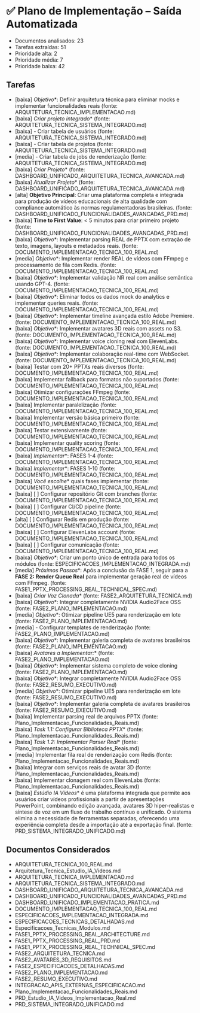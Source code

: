 # ✅ Plano de Implementação – Saída Automatizada

- Documentos analisados: 23
- Tarefas extraídas: 51
- Prioridade alta: 2
- Prioridade média: 7
- Prioridade baixa: 42

## Tarefas
- [baixa] *Objetivo**: Definir arquitetura técnica para eliminar mocks e implementar funcionalidades reais (fonte: ARQUITETURA_TECNICA_IMPLEMENTACAO.md)
- [baixa] *Criar projeto integrado** (fonte: ARQUITETURA_TECNICA_SISTEMA_INTEGRADO.md)
- [baixa] - Criar tabela de usuários (fonte: ARQUITETURA_TECNICA_SISTEMA_INTEGRADO.md)
- [baixa] - Criar tabela de projetos (fonte: ARQUITETURA_TECNICA_SISTEMA_INTEGRADO.md)
- [media] - Criar tabela de jobs de renderização (fonte: ARQUITETURA_TECNICA_SISTEMA_INTEGRADO.md)
- [baixa] *Criar Projeto** (fonte: DASHBOARD_UNIFICADO_ARQUITETURA_TECNICA_AVANCADA.md)
- [baixa] *Atualizar Projeto** (fonte: DASHBOARD_UNIFICADO_ARQUITETURA_TECNICA_AVANCADA.md)
- [alta] **Objetivo Principal**: Criar uma plataforma completa e integrada para produção de vídeos educacionais de alta qualidade com compliance automático às normas regulamentadoras brasileiras. (fonte: DASHBOARD_UNIFICADO_FUNCIONALIDADES_AVANCADAS_PRD.md)
- [baixa] **Time to First Value**: < 5 minutos para criar primeiro projeto (fonte: DASHBOARD_UNIFICADO_FUNCIONALIDADES_AVANCADAS_PRD.md)
- [baixa] *Objetivo**: Implementar parsing REAL de PPTX com extração de texto, imagens, layouts e metadados reais. (fonte: DOCUMENTO_IMPLEMENTACAO_TECNICA_100_REAL.md)
- [media] *Objetivo**: Implementar render REAL de vídeos com FFmpeg e processamento de fila com Redis. (fonte: DOCUMENTO_IMPLEMENTACAO_TECNICA_100_REAL.md)
- [baixa] *Objetivo**: Implementar validação NR real com análise semântica usando GPT-4. (fonte: DOCUMENTO_IMPLEMENTACAO_TECNICA_100_REAL.md)
- [baixa] *Objetivo**: Eliminar todos os dados mock do analytics e implementar queries reais. (fonte: DOCUMENTO_IMPLEMENTACAO_TECNICA_100_REAL.md)
- [baixa] *Objetivo**: Implementar timeline avançada estilo Adobe Premiere. (fonte: DOCUMENTO_IMPLEMENTACAO_TECNICA_100_REAL.md)
- [baixa] *Objetivo**: Implementar avatares 3D reais com assets no S3. (fonte: DOCUMENTO_IMPLEMENTACAO_TECNICA_100_REAL.md)
- [baixa] *Objetivo**: Implementar voice cloning real com ElevenLabs. (fonte: DOCUMENTO_IMPLEMENTACAO_TECNICA_100_REAL.md)
- [baixa] *Objetivo**: Implementar colaboração real-time com WebSocket. (fonte: DOCUMENTO_IMPLEMENTACAO_TECNICA_100_REAL.md)
- [baixa] Testar com 20+ PPTXs reais diversos (fonte: DOCUMENTO_IMPLEMENTACAO_TECNICA_100_REAL.md)
- [baixa] Implementar fallback para formatos não suportados (fonte: DOCUMENTO_IMPLEMENTACAO_TECNICA_100_REAL.md)
- [baixa] Otimizar configurações FFmpeg (fonte: DOCUMENTO_IMPLEMENTACAO_TECNICA_100_REAL.md)
- [baixa] Implementar paralelização (fonte: DOCUMENTO_IMPLEMENTACAO_TECNICA_100_REAL.md)
- [baixa] Implementar versão básica primeiro (fonte: DOCUMENTO_IMPLEMENTACAO_TECNICA_100_REAL.md)
- [baixa] Testar extensivamente (fonte: DOCUMENTO_IMPLEMENTACAO_TECNICA_100_REAL.md)
- [baixa] Implementar quality scoring (fonte: DOCUMENTO_IMPLEMENTACAO_TECNICA_100_REAL.md)
- [baixa] *Implementar**: FASES 1-4 (fonte: DOCUMENTO_IMPLEMENTACAO_TECNICA_100_REAL.md)
- [baixa] *Implementar**: FASES 1-10 (fonte: DOCUMENTO_IMPLEMENTACAO_TECNICA_100_REAL.md)
- [baixa] *Você escolhe** quais fases implementar (fonte: DOCUMENTO_IMPLEMENTACAO_TECNICA_100_REAL.md)
- [baixa] [ ] Configurar repositório Git com branches (fonte: DOCUMENTO_IMPLEMENTACAO_TECNICA_100_REAL.md)
- [baixa] [ ] Configurar CI/CD pipeline (fonte: DOCUMENTO_IMPLEMENTACAO_TECNICA_100_REAL.md)
- [alta] [ ] Configurar Redis em produção (fonte: DOCUMENTO_IMPLEMENTACAO_TECNICA_100_REAL.md)
- [baixa] [ ] Configurar ElevenLabs account (fonte: DOCUMENTO_IMPLEMENTACAO_TECNICA_100_REAL.md)
- [baixa] [ ] Configurar comunicação (fonte: DOCUMENTO_IMPLEMENTACAO_TECNICA_100_REAL.md)
- [baixa] *Objetivo**: Criar um ponto único de entrada para todos os módulos (fonte: ESPECIFICACOES_IMPLEMENTACAO_INTEGRADA.md)
- [media] *Próximos Passos**: Após a conclusão da FASE 1, seguir para a **FASE 2: Render Queue Real** para implementar geração real de vídeos com FFmpeg. (fonte: FASE1_PPTX_PROCESSING_REAL_TECHNICAL_SPEC.md)
- [baixa] *Criar Voz Clonada** (fonte: FASE2_ARQUITETURA_TECNICA.md)
- [baixa] *Objetivo**: Integrar completamente NVIDIA Audio2Face OSS (fonte: FASE2_PLANO_IMPLEMENTACAO.md)
- [media] *Objetivo**: Otimizar pipeline UE5 para renderização em lote (fonte: FASE2_PLANO_IMPLEMENTACAO.md)
- [media] - Configurar templates de renderização (fonte: FASE2_PLANO_IMPLEMENTACAO.md)
- [baixa] *Objetivo**: Implementar galeria completa de avatares brasileiros (fonte: FASE2_PLANO_IMPLEMENTACAO.md)
- [baixa] *Avatares a Implementar:** (fonte: FASE2_PLANO_IMPLEMENTACAO.md)
- [baixa] *Objetivo**: Implementar sistema completo de voice cloning (fonte: FASE2_PLANO_IMPLEMENTACAO.md)
- [baixa] *Objetivo**: Integrar completamente NVIDIA Audio2Face OSS (fonte: FASE2_RESUMO_EXECUTIVO.md)
- [media] *Objetivo**: Otimizar pipeline UE5 para renderização em lote (fonte: FASE2_RESUMO_EXECUTIVO.md)
- [baixa] *Objetivo**: Implementar galeria completa de avatares brasileiros (fonte: FASE2_RESUMO_EXECUTIVO.md)
- [baixa] Implementar parsing real de arquivos PPTX (fonte: Plano_Implementacao_Funcionalidades_Reais.md)
- [baixa] *Task 1.1: Configurar Biblioteca PPTX** (fonte: Plano_Implementacao_Funcionalidades_Reais.md)
- [baixa] *Task 1.2: Implementar Parser Real** (fonte: Plano_Implementacao_Funcionalidades_Reais.md)
- [media] Implementar fila real de renderização com Redis (fonte: Plano_Implementacao_Funcionalidades_Reais.md)
- [baixa] Integrar com serviços reais de avatar 3D (fonte: Plano_Implementacao_Funcionalidades_Reais.md)
- [baixa] Implementar clonagem real com ElevenLabs (fonte: Plano_Implementacao_Funcionalidades_Reais.md)
- [baixa] *Estúdio IA Vídeos** é uma plataforma integrada que permite aos usuários criar vídeos profissionais a partir de apresentações PowerPoint, combinando edição avançada, avatares 3D hiper-realistas e síntese de voz em um fluxo de trabalho contínuo e unificado. O sistema elimina a necessidade de ferramentas separadas, oferecendo uma experiência completa desde a importação até a exportação final. (fonte: PRD_SISTEMA_INTEGRADO_UNIFICADO.md)

## Documentos Considerados
- ARQUITETURA_TECNICA_100_REAL.md
- Arquitetura_Tecnica_Estudio_IA_Videos.md
- ARQUITETURA_TECNICA_IMPLEMENTACAO.md
- ARQUITETURA_TECNICA_SISTEMA_INTEGRADO.md
- DASHBOARD_UNIFICADO_ARQUITETURA_TECNICA_AVANCADA.md
- DASHBOARD_UNIFICADO_FUNCIONALIDADES_AVANCADAS_PRD.md
- DASHBOARD_UNIFICADO_IMPLEMENTACAO_PRATICA.md
- DOCUMENTO_IMPLEMENTACAO_TECNICA_100_REAL.md
- ESPECIFICACOES_IMPLEMENTACAO_INTEGRADA.md
- ESPECIFICACOES_TECNICAS_DETALHADAS.md
- Especificacoes_Tecnicas_Modulos.md
- FASE1_PPTX_PROCESSING_REAL_ARCHITECTURE.md
- FASE1_PPTX_PROCESSING_REAL_PRD.md
- FASE1_PPTX_PROCESSING_REAL_TECHNICAL_SPEC.md
- FASE2_ARQUITETURA_TECNICA.md
- FASE2_AVATARES_3D_REQUISITOS.md
- FASE2_ESPECIFICACOES_DETALHADAS.md
- FASE2_PLANO_IMPLEMENTACAO.md
- FASE2_RESUMO_EXECUTIVO.md
- INTEGRACAO_APIS_EXTERNAS_ESPECIFICACAO.md
- Plano_Implementacao_Funcionalidades_Reais.md
- PRD_Estudio_IA_Videos_Implementacao_Real.md
- PRD_SISTEMA_INTEGRADO_UNIFICADO.md